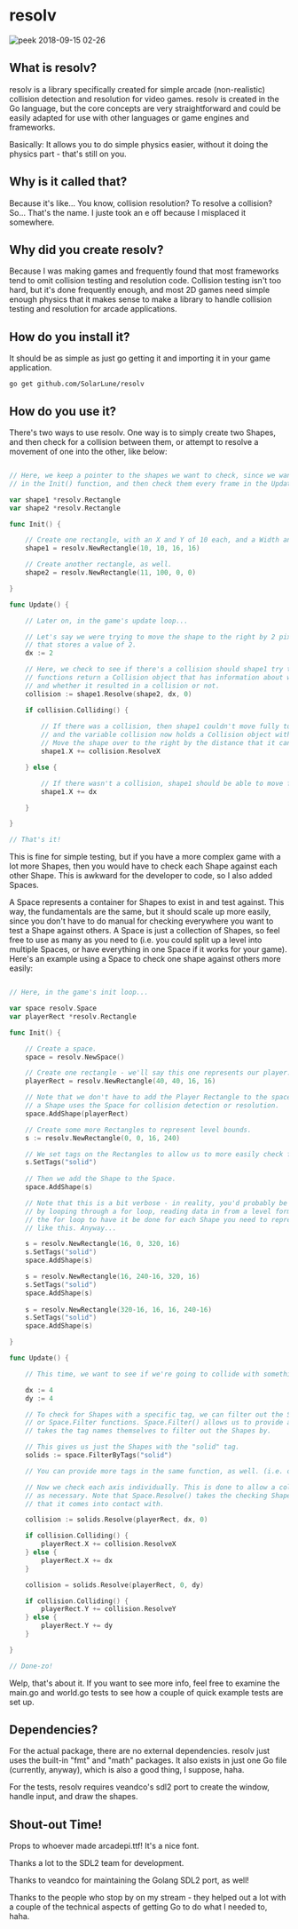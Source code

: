 
# resolv

![peek 2018-09-15 02-26](https://user-images.githubusercontent.com/4733521/45585063-0c3fa100-b893-11e8-93df-7a14be9992ae.gif)

## What is resolv?

resolv is a library specifically created for simple arcade (non-realistic) collision detection and resolution for video games. resolv is created in the Go language, but the core concepts are very straightforward and could be easily adapted for use with other languages or game engines and frameworks.

Basically: It allows you to do simple physics easier, without it doing the physics part - that's still on you.

## Why is it called that?

Because it's like... You know, collision resolution? To resolve a collision? So... That's the name. I juste took an e off because I misplaced it somewhere.

## Why did you create resolv?

Because I was making games and frequently found that most frameworks tend to omit collision testing and resolution code. Collision testing isn't too hard, but it's done frequently enough, and most 2D games need simple enough physics that it makes sense to make a library to handle collision testing and resolution for arcade applications.

## How do you install it?

It should be as simple as just go getting it and importing it in your game application.

`go get github.com/SolarLune/resolv`

## How do you use it?

There's two ways to use resolv. One way is to simply create two Shapes, and then check for a collision between them, or attempt to resolve a movement of one into the other, like below:

```go

// Here, we keep a pointer to the shapes we want to check, since we want to create them just once
// in the Init() function, and then check them every frame in the Update() function.

var shape1 *resolv.Rectangle
var shape2 *resolv.Rectangle

func Init() {

    // Create one rectangle, with an X and Y of 10 each, and a Width and Height of 16 each.
    shape1 = resolv.NewRectangle(10, 10, 16, 16)

    // Create another rectangle, as well.
    shape2 = resolv.NewRectangle(11, 100, 0, 0)

}

func Update() {

    // Later on, in the game's update loop...

    // Let's say we were trying to move the shape to the right by 2 pixels. We'll create a delta X movement variable
    // that stores a value of 2.
    dx := 2

    // Here, we check to see if there's a collision should shape1 try to move to the right by 10 pixels. The Resolve()
    // functions return a Collision object that has information about whether the attempted movement would work,
    // and whether it resulted in a collision or not.
    collision := shape1.Resolve(shape2, dx, 0)

    if collision.Colliding() {
        
        // If there was a collision, then shape1 couldn't move fully to the right. It came into contact with shape2,
        // and the variable collision now holds a Collision object with helpful information, like how far it was able to move.
        // Move the shape over to the right by the distance that it can to come into full contact with shape2.
        shape1.X += collision.ResolveX

    } else {

        // If there wasn't a collision, shape1 should be able to move fully to the right, so we move it.
        shape1.X += dx

    }

}

// That's it!

```

This is fine for simple testing, but if you have a more complex game with a lot more Shapes, then you would have to check each Shape against each other Shape. This is awkward for the developer to code, so I also added Spaces. 

A Space represents a container for Shapes to exist in and test against. This way, the fundamentals are the same, but it should scale up more easily, since you don't have to do manual for checking everywhere you want to test a Shape against others. A Space is just a collection of Shapes, so feel free to use as many as you need to (i.e. you could split up a level into multiple Spaces, or have everything in one Space if it works for your game). Here's an example using a Space to check one shape against others more easily:

```go

// Here, in the game's init loop...

var space resolv.Space
var playerRect *resolv.Rectangle

func Init() {

    // Create a space.
    space = resolv.NewSpace()

    // Create one rectangle - we'll say this one represents our player.
    playerRect = resolv.NewRectangle(40, 40, 16, 16)

    // Note that we don't have to add the Player Rectangle to the space; this is only if we want it to also be seen if 
    // a Shape uses the Space for collision detection or resolution.
    space.AddShape(playerRect)

    // Create some more Rectangles to represent level bounds.
    s := resolv.NewRectangle(0, 0, 16, 240)

    // We set tags on the Rectangles to allow us to more easily check for collisions by specific "type".
    s.SetTags("solid")
    
    // Then we add the Shape to the Space.
    space.AddShape(s)

    // Note that this is a bit verbose - in reality, you'd probably be loading the necessary data to construct the Shapes
    // by looping through a for loop, reading data in from a level format, like Tiled's TMX format. Then you'd just do it once in
    // the for loop to have it be done for each Shape you need to represent your level geometry, rather than hand-coding the shapes
    // like this. Anyway...

    s = resolv.NewRectangle(16, 0, 320, 16)
    s.SetTags("solid")
    space.AddShape(s)

    s = resolv.NewRectangle(16, 240-16, 320, 16)
    s.SetTags("solid")
    space.AddShape(s)
    
    s = resolv.NewRectangle(320-16, 16, 16, 240-16)
    s.SetTags("solid")
    space.AddShape(s)

}

func Update() {

    // This time, we want to see if we're going to collide with something solid when moving down-right by 4 pixels on each axis.

    dx := 4
    dy := 4

    // To check for Shapes with a specific tag, we can filter out the Space they exist in with either the Space.FilterByTags() 
    // or Space.Filter functions. Space.Filter() allows us to provide a function to filter out the Shapes; Space.FilterByTags() 
    // takes the tag names themselves to filter out the Shapes by. 

    // This gives us just the Shapes with the "solid" tag.
    solids := space.FilterByTags("solid")

    // You can provide more tags in the same function, as well. (i.e. others := space.FilterByTags("solid", "danger", "zone"))

    // Now we check each axis individually. This is done to allow a collision on one axis to not stop movement on the other
    // as necessary. Note that Space.Resolve() takes the checking Shape as the first argument, and returns the first collision 
    // that it comes into contact with.

    collision := solids.Resolve(playerRect, dx, 0)

    if collision.Colliding() {
        playerRect.X += collision.ResolveX
    } else {
        playerRect.X += dx
    }

    collision = solids.Resolve(playerRect, 0, dy)

    if collision.Colliding() {
        playerRect.Y += collision.ResolveY
    } else {
        playerRect.Y += dy
    }

}

// Done-zo!

```

Welp, that's about it. If you want to see more info, feel free to examine the main.go and world.go tests to see how a couple of quick example tests are set up.

## Dependencies?

For the actual package, there are no external dependencies. resolv just uses the built-in "fmt" and "math" packages. It also exists in just one Go file (currently, anyway), which is also a good thing, I suppose, haha.

For the tests, resolv requires veandco's sdl2 port to create the window, handle input, and draw the shapes.

## Shout-out Time!

Props to whoever made arcadepi.ttf! It's a nice font.

Thanks a lot to the SDL2 team for development.

Thanks to veandco for maintaining the Golang SDL2 port, as well!

Thanks to the people who stop by on my stream - they helped out a lot with a couple of the technical aspects of getting Go to do what I needed to, haha.
